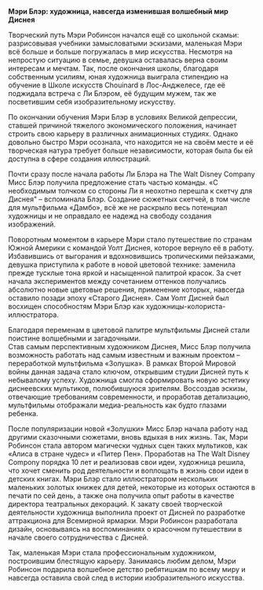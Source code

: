 **Мэри Блэр: художница, навсегда изменившая волшебный мир Диснея**

Творческий путь Мэри Робинсон начался ещё со школьной скамьи: разрисовывая учебники замысловатыми эскизами, маленькая Мэри всё больше и больше погружалась в мир искусства. Несмотря на непростую ситуацию в семье, девушка оставалась верна своим интересам и мечтам. Так, после окончания школы, благодаря собственным усилиям, юная художница выиграла стипендию на обучение в Школе искусств Chouinard в Лос-Анджелесе, где её поджидала встреча с Ли Блэром, её будущим мужем, так же посветившим себя изобразительному искусству. 

По окончании обучения Мэри Блэр в условиях Великой депрессии, ставшей причиной тяжелого экономического положения, начинает строить свою карьеру в различных анимационных студиях. Однако довольно быстро Мэри осознала, что находится не на своём месте и её творческая натура требует больше независимости, которая была бы ей доступна в сфере создания иллюстраций. 

Почти сразу после начала работы Ли Блэра на The Walt Disney Company Мисс Блэр получила предложение стать частью команды. «С необходимым толчком со стороны Ли я неохотно перешла к скетчу для Диснея" – вспоминала Блэр. 
Создание сюжетных скетчей, в том числе для мультфильма «Дамбо», всё же не раскрыло весь потенциал художницы и не оправдало ее надежд на свободу создания изображений. 

Поворотным моментом в карьере Мэри стало путешествие по странам Южной Америки с командой Уолт Диснея, которое вернуло её в работу. Избавившись от выгорания и вдохновившись тропическими пейзажами, девушка приступила к работе в новой цветовой технике: заменила прежде тусклые тона яркой и насыщенной палитрой красок. За счет начала экспериментов между сочетанием оттенков получались абсолютно новые цветовые решения, применение которых, навсегда оставило позади эпоху «Старого Диснея». Сам Уолт Дисней был восхищен способностям Мэри Блэр как художницы-колориста-иллюстратора. 

Благодаря переменам в цветовой палитре мультфильмы Дисней стали поистине волшебными и загадочными.  
Став самым перспективным художником Диснея, Мисс Блэр получила возможность работать над самым известным и важным проектом – переработкой мультфильма «Золушка». В рамках Второй Мировой войны данная задача стало ключом, открывшим студии Дисней путь к небывалому успеху. Художница смогла сформировать новую эстетику диснеевских мультиков, полюбившуюся зрителям. Воссоздав эскизы, отвечающие требованиям современности, и проработав детализацию, мультфильмы отображали медиа-реальность как будто глазами ребенка. 

После популяризации новой «Золушки» Мисс Блэр начала работу над другими сказочными сюжетами, вновь вдыхая в них жизнь. Так, Мэри Робинсон стала автором магически чудных сцен таких мультиков, как «Алиса в стране чудес» и «Питер Пен». Проработав на The Walt Disney Compony порядка 10 лет и реализовав свои идеи, художница решила, что хочет сменить род деятельности и воплощать в жизнь свои идеи в детских книгах. 
Мэри Блэр стало иллюстратором нескольких маленьких золотых книжек для детей, некоторые из которых остаются в печати по сей день, а также она получила опыт работы в качестве директора театральных декораций.
К закату своей творческой деятельности художница выполнила проект от Дисней по разработке аттракциона для Всемирной ярмарки. Мэри Робинсон разработала дизайн, основываясь на воспоминаниях о красочном путешествии в начале своего сотрудничества с Дисней. 

Так, маленькая Мэри стала профессиональным художником, построившим блестящую карьеру. Занимаясь любим делом, Мэри Робинсон подарила волшебное детство ребятишкам по всему миру и навсегда оставила свой след в истории изобразительного искусства. 
